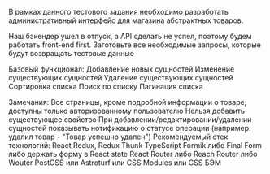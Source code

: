 В рамках данного тестового задания необходимо разработать административный интерфейс для магазина абстрактных товаров.

Наш бэкендер ушел в отпуск, а API сделать не успел,  поэтому будем работать front-end first. Заготовьте все необходимые запросы, которые будут возвращать тестовые данные

Базовый функционал:
Добавление новых сущностей
Изменение существующих сущностей
Удаление существующих сущностей
Сортировка списка
Поиск по списку
Пагинация списка



Замечания:
Все страницы, кроме подробной информации о товаре, доступны только авторизованному пользователю
Нельзя добавить существующее свойство
При добавлении/редактировании/удалении сущностей показывать нотификацию о статусе операции (например: удалил товар - "Товар успешно удален")
Рекомендуемый стек технологий:
React
Redux, Redux Thunk
TypeScript
Formik либо Final Form либо держать форму в React state
React Router либо Reach Router либо Wouter
PostCSS или Astroturf или CSS Modules или CSS БЭМ


